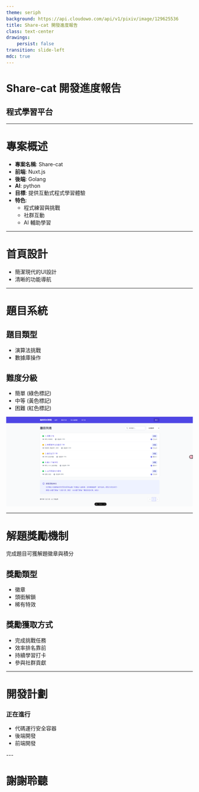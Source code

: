 ```yaml
---
theme: seriph
background: https://api.cloudowo.com/api/v1/pixiv/image/129625536
title: Share-cat 開發進度報告
class: text-center
drawings:
    persist: false
transition: slide-left
mdc: true
---
```


# Share-cat 開發進度報告

## 程式學習平台

<div class="abs-br m-6 flex gap-2">
  <a href="https://github.com/share-cat" target="_blank" alt="GitHub" title="Open in GitHub"
    class="text-xl slidev-icon-btn opacity-50 !border-none !hover:text-white">
    <carbon-logo-github />
  </a>
</div>

---

# 專案概述

<div grid="~ cols-2 gap-4">
<div>

- **專案名稱**: Share-cat
- **前端**: Nuxt.js
- **後端**: Golang
- **AI**: python
- **目標**: 提供互動式程式學習體驗
- **特色**:
    - 程式練習與挑戰
    - 社群互動
    - AI 輔助學習

</div>

</div>

---

# 首頁設計

<div class="flex flex-col">

- 簡潔現代的UI設計
- 清晰的功能導航

</div>

---

# 題目系統

<div grid="~ cols-2 gap-4">
<div>

## 題目類型

- 演算法挑戰
- 數據庫操作

</div>
<div>

## 難度分級

- 簡單 (綠色標記)
- 中等 (黃色標記)
- 困難 (紅色標記)

</div>
</div>

<div class="mt-4">
<img src="./Qlist.png" alt="題目列表截圖" />
</div>

---

# 解題獎勵機制

<div class="mb-4">
完成題目可獲解題徽章與積分
</div>

<div grid="~ cols-2 gap-4">
<div>

## 獎勵類型

- 徽章
- 頭銜解鎖
- 稀有特效

</div>
<div>

## 獎勵獲取方式

- 完成挑戰任務
- 效率排名靠前
- 持續學習打卡
- 參與社群貢獻

</div>
</div>

---

# 開發計劃

<div class="grid grid-cols-3 gap-4">
<div>
  <h3>正在進行</h3>
  <ul>
    <li>代碼運行安全容器</li>
    <li>後端開發</li>
    <li>前端開發</li>
  </ul>
</div>
</div>
---

# 謝謝聆聽
